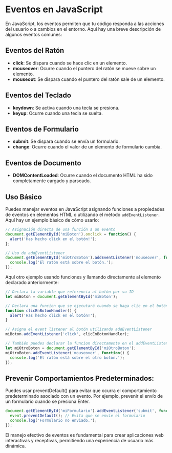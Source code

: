 # Eventos en JavaScript

En JavaScript, los eventos permiten que tu código responda a las acciones del usuario o a cambios en el entorno. Aquí hay una breve descripción de algunos eventos comunes:

## Eventos del Ratón

- **click**: Se dispara cuando se hace clic en un elemento.
- **mouseover**: Ocurre cuando el puntero del ratón se mueve sobre un elemento.
- **mouseout**: Se dispara cuando el puntero del ratón sale de un elemento.

## Eventos del Teclado

- **keydown**: Se activa cuando una tecla se presiona.
- **keyup**: Ocurre cuando una tecla se suelta.

## Eventos de Formulario

- **submit**: Se dispara cuando se envía un formulario.
- **change**: Ocurre cuando el valor de un elemento de formulario cambia.

## Eventos de Documento

- **DOMContentLoaded**: Ocurre cuando el documento HTML ha sido completamente cargado y parseado.

## Uso Básico

Puedes manejar eventos en JavaScript asignando funciones a propiedades de eventos en elementos HTML o utilizando el método `addEventListener`. Aquí hay un ejemplo básico de cómo usarlo:

```javascript
// Asignación directa de una función a un evento
document.getElementById('miBoton').onclick = function() {
  alert('Has hecho click en el botón!');
};

// Uso de addEventListener
document.getElementById('miOtroBoton').addEventListener('mouseover', function() {
  console.log('El ratón está sobre el botón.');
});
```

Aquí otro ejemplo usando funciones y llamando directamente al elemento declarado anteriormente:

```js
// Declara la variable que referencia al botón por su ID
let miBoton = document.getElementById('miBoton');

// Declara una funcion que se ejecutará cuando se haga clic en el botón
function clicEnBotonHandler() {
  alert('Has hecho click en el botón!');
}

// Asigna el event listener al botón utilizando addEventListener
miBoton.addEventListener('click', clicEnBotonHandler);

// También puedes declarar la funcion directamente en el addEventListener
let miOtroBoton = document.getElementById('miOtroBoton');
miOtroBoton.addEventListener('mouseover', function() {
  console.log('El ratón está sobre el otro botón.');
});
```

## Prevenir Comportamientos Predeterminados:
Puedes usar preventDefault() para evitar que ocurra el comportamiento predeterminado asociado con un evento. Por ejemplo, prevenir el envío de un formulario cuando se presiona Enter.

```js
document.getElementById('miFormulario').addEventListener('submit', function(event) {
  event.preventDefault(); // Evita que se envíe el formulario
  console.log('Formulario no enviado.');
});
```

El manejo efectivo de eventos es fundamental para crear aplicaciones web interactivas y receptivas, permitiendo una experiencia de usuario más dinámica.